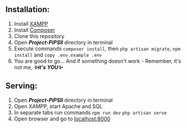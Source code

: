## Installation:
1. Install [XAMPP](https://www.apachefriends.org/download.html)
2. Install [Composer](https://getcomposer.org/download/)
3. Clone this repository
4. Open _**Project-PiPSIl**_ directory in terminal 
5. Execute commands ```composer install```, then ```php artisan migrate```, ```npm install``` and ```copy .env.example .env```
6. You are good to go... And if something doesn't work - Remember, it's not me, _**✨it's YOU✨**_ 

## Serving:
1. Open _**Project-PiPSIl**_ directory in terminal
2. Open XAMPP, start Apache and SQL
3. In separate tabs run commands ```npm run dev``` ```php artisan serve``` 
4. Open browser and go to [localhost:8000](http://localhost:8000)
